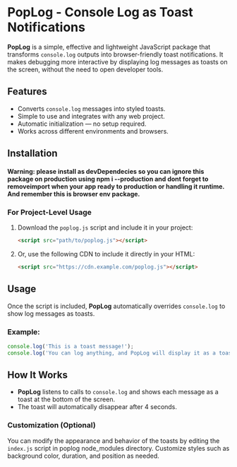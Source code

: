 # **PopLog** - Console Log as Toast Notifications

**PopLog** is a simple, effective and lightweight JavaScript package that transforms `console.log` outputs into browser-friendly toast notifications. It makes debugging more interactive by displaying log messages as toasts on the screen, without the need to open developer tools.

## Features
- Converts `console.log` messages into styled toasts.
- Simple to use and integrates with any web project.
- Automatic initialization — no setup required.
- Works across different environments and browsers.

## Installation

#### Warning: please install as devDependecies so you can ignore this package on production using npm i --production and dont forget to removeimport when your app ready to production or handling it runtime. And remember this is browser env package.

### **For Project-Level Usage**

1. Download the `poplog.js` script and include it in your project:
   ```html
   <script src="path/to/poplog.js"></script>
   ```

2. Or, use the following CDN to include it directly in your HTML:
   ```html
   <script src="https://cdn.example.com/poplog.js"></script>
   ```

## Usage

Once the script is included, **PopLog** automatically overrides `console.log` to show log messages as toasts.

### Example:

```javascript
console.log('This is a toast message!');
console.log('You can log anything, and PopLog will display it as a toast.');
```

## How It Works

- **PopLog** listens to calls to `console.log` and shows each message as a toast at the bottom of the screen.
- The toast will automatically disappear after 4 seconds.

### Customization (Optional)

You can modify the appearance and behavior of the toasts by editing the `index.js` script in poplog node_modules directory. Customize styles such as background color, duration, and position as needed.
